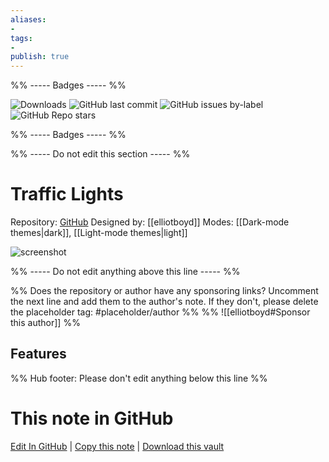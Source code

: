 ```yaml
---
aliases:
- 
tags: 
- 
publish: true
---
```


%% ----- Badges ----- %%

![Downloads](https://img.shields.io/badge/downloads-5559-573E7A?style=for-the-badge&logo=)
![GitHub last commit](https://img.shields.io/github/last-commit/elliotboyd/obsidian-traffic-lights?color=573E7A&label=last%20update&logo=github&style=for-the-badge)
![GitHub issues by-label](https://img.shields.io/github/issues/elliotboyd/obsidian-traffic-lights/help%20wanted?color=573E7A&logo=github&style=for-the-badge) 
![GitHub Repo stars](https://img.shields.io/github/stars/elliotboyd/obsidian-traffic-lights?color=573E7A&logo=github&style=for-the-badge)

%% ----- Badges ----- %%

%% ----- Do not edit this section ----- %%

# Traffic Lights

Repository: [GitHub](https://github.com/elliotboyd/obsidian-traffic-lights)
Designed by: [[elliotboyd]]
Modes: [[Dark-mode themes|dark]], [[Light-mode themes|light]]



![screenshot](https://github.com/elliotboyd/obsidian-traffic-lights/raw/HEAD/dark.png)

%% ----- Do not edit anything above this line ----- %% 

%% Does the repository or author have any sponsoring links? Uncomment the next line and add them to the author's note. If they don't, please delete the placeholder tag: #placeholder/author %%
%% ![[elliotboyd#Sponsor this author]] %%


## Features



%% Hub footer: Please don't edit anything below this line %%

# This note in GitHub

<span class="git-footer">[Edit In GitHub](https://github.dev/obsidian-community/obsidian-hub/blob/main/02%20-%20Community%20Expansions/02.05%20All%20Community%20Expansions/Themes/Traffic%20Lights.md "git-hub-edit-note") | [Copy this note](https://raw.githubusercontent.com/obsidian-community/obsidian-hub/main/02%20-%20Community%20Expansions/02.05%20All%20Community%20Expansions/Themes/Traffic%20Lights.md "git-hub-copy-note") | [Download this vault](https://github.com/obsidian-community/obsidian-hub/archive/refs/heads/main.zip "git-hub-download-vault") </span>
